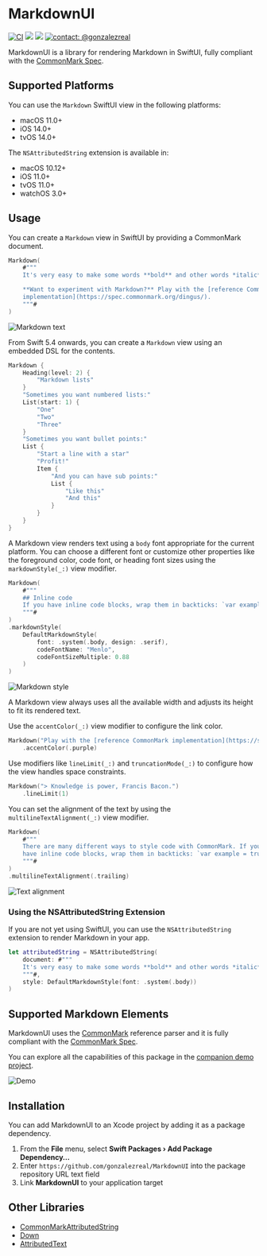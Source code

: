 # MarkdownUI
[![CI](https://github.com/gonzalezreal/MarkdownUI/workflows/CI/badge.svg)](https://github.com/gonzalezreal/MarkdownUI/actions?query=workflow%3ACI)
[![](https://img.shields.io/endpoint?url=https%3A%2F%2Fswiftpackageindex.com%2Fapi%2Fpackages%2Fgonzalezreal%2FMarkdownUI%2Fbadge%3Ftype%3Dswift-versions)](https://swiftpackageindex.com/gonzalezreal/MarkdownUI)
[![](https://img.shields.io/endpoint?url=https%3A%2F%2Fswiftpackageindex.com%2Fapi%2Fpackages%2Fgonzalezreal%2FMarkdownUI%2Fbadge%3Ftype%3Dplatforms)](https://swiftpackageindex.com/gonzalezreal/MarkdownUI)
[![contact: @gonzalezreal](https://img.shields.io/badge/contact-@gonzalezreal-blue.svg?style=flat)](https://twitter.com/gonzalezreal)

MarkdownUI is a library for rendering Markdown in SwiftUI, fully compliant with the [CommonMark Spec](https://spec.commonmark.org/current/).

## Supported Platforms

You can use the `Markdown` SwiftUI view in the following platforms:

* macOS 11.0+
* iOS 14.0+
* tvOS 14.0+

The `NSAttributedString` extension is available in: 

* macOS 10.12+
* iOS 11.0+
* tvOS 11.0+
* watchOS 3.0+

## Usage

You can create a `Markdown` view in SwiftUI by providing a CommonMark document.

```swift
Markdown(
    #"""
    It's very easy to make some words **bold** and other words *italic* with Markdown.

    **Want to experiment with Markdown?** Play with the [reference CommonMark
    implementation](https://spec.commonmark.org/dingus/).
    """#
)
```

![Markdown text](Screenshots/Text.png)

From Swift 5.4 onwards, you can create a `Markdown` view using an embedded DSL for the contents.

```swift
Markdown {
    Heading(level: 2) {
        "Markdown lists"
    }
    "Sometimes you want numbered lists:"
    List(start: 1) {
        "One"
        "Two"
        "Three"
    }
    "Sometimes you want bullet points:"
    List {
        "Start a line with a star"
        "Profit!"
        Item {
            "And you can have sub points:"
            List {
                "Like this"
                "And this"
            }
        }
    }
}
```

A Markdown view renders text using a `body` font appropriate for the current platform.
You can choose a different font or customize other properties like the foreground color,
code font, or heading font sizes using the `markdownStyle(_:)` view modifier.

```swift
Markdown(
    #"""
    ## Inline code
    If you have inline code blocks, wrap them in backticks: `var example = true`.
    """#
)
.markdownStyle(
    DefaultMarkdownStyle(
        font: .system(.body, design: .serif),
        codeFontName: "Menlo",
        codeFontSizeMultiple: 0.88
    )
)
```

![Markdown style](Screenshots/Style.png)

A Markdown view always uses all the available width and adjusts its height to fit its
rendered text.

Use the `accentColor(_:)` view modifier to configure the link color.

```swift
Markdown("Play with the [reference CommonMark implementation](https://spec.commonmark.org/dingus/).")
    .accentColor(.purple)
```

Use modifiers like `lineLimit(_:)`  and `truncationMode(_:)` to configure
how the view handles space constraints.

```swift
Markdown("> Knowledge is power, Francis Bacon.")
    .lineLimit(1)
```

You can set the alignment of the text by using the `multilineTextAlignment(_:)` view modifier.

```swift
Markdown(
    #"""
    There are many different ways to style code with CommonMark. If you
    have inline code blocks, wrap them in backticks: `var example = true`.
    """#
)
.multilineTextAlignment(.trailing)
```

![Text alignment](Screenshots/TextAlignment.png)

### Using the NSAttributedString Extension
If you are not yet using SwiftUI, you can use the `NSAttributedString` extension to render Markdown in your app.

```swift
let attributedString = NSAttributedString(
    document: #"""
    It's very easy to make some words **bold** and other words *italic* with Markdown.
    """#,
    style: DefaultMarkdownStyle(font: .system(.body))
)
```

## Supported Markdown Elements
MarkdownUI uses the [CommonMark](https://github.com/commonmark/cmark) reference parser and it is fully compliant with the [CommonMark Spec](https://spec.commonmark.org/current/).

You can explore all the capabilities of this package in the [companion demo project](Examples/MarkdownUIDemo).

![Demo](Screenshots/Demo.png)

## Installation
You can add MarkdownUI to an Xcode project by adding it as a package dependency.
1. From the **File** menu, select **Swift Packages › Add Package Dependency…**
1. Enter `https://github.com/gonzalezreal/MarkdownUI` into the package repository URL text field
1. Link **MarkdownUI** to your application target

## Other Libraries
* [CommonMarkAttributedString](https://github.com/mattt/CommonMarkAttributedString)
* [Down](https://github.com/johnxnguyen/Down)
* [AttributedText](https://github.com/gonzalezreal/AttributedText)
